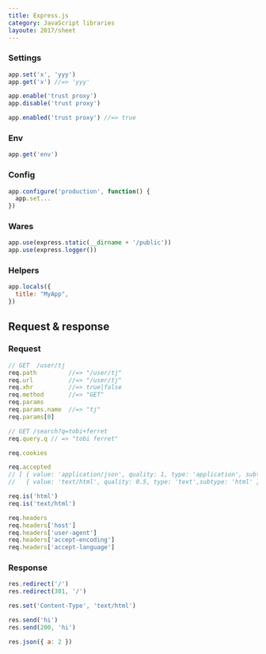 ```yaml
---
title: Express.js
category: JavaScript libraries
layoute: 2017/sheet
---
```


### Settings

```js
app.set('x', 'yyy')
app.get('x') //=> 'yyy'

app.enable('trust proxy')
app.disable('trust proxy')

app.enabled('trust proxy') //=> true
```

### Env

```js
app.get('env')
```

### Config

```js
app.configure('production', function() {
  app.set...
})
```

### Wares

```js
app.use(express.static(__dirname + '/public'))
app.use(express.logger())
```

### Helpers

```js
app.locals({
  title: "MyApp",
})
```

## Request & response

### Request

```js
// GET  /user/tj
req.path         //=> "/user/tj"
req.url          //=> "/user/tj"
req.xhr          //=> true|false
req.method       //=> "GET"
req.params
req.params.name  //=> "tj"
req.params[0]
```

```js
// GET /search?q=tobi+ferret
req.query.q // => "tobi ferret"
```

```js
req.cookies
```

```js
req.accepted
// [ { value: 'application/json', quality: 1, type: 'application', subtype: 'json' },
//   { value: 'text/html', quality: 0.5, type: 'text',subtype: 'html' } ]
```

```js
req.is('html')
req.is('text/html')
```

```js
req.headers
req.headers['host']
req.headers['user-agent']
req.headers['accept-encoding']
req.headers['accept-language']
```

### Response

```js
res.redirect('/')
res.redirect(301, '/')
```

```js
res.set('Content-Type', 'text/html')
```

```js
res.send('hi')
res.send(200, 'hi')
```

```js
res.json({ a: 2 })
```
